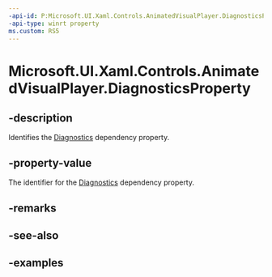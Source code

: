 ```yaml
---
-api-id: P:Microsoft.UI.Xaml.Controls.AnimatedVisualPlayer.DiagnosticsProperty
-api-type: winrt property
ms.custom: RS5
---
```


<!-- Property syntax.
public DependencyProperty DiagnosticsProperty { get; }
-->

# Microsoft.UI.Xaml.Controls.AnimatedVisualPlayer.DiagnosticsProperty

## -description

Identifies the [Diagnostics](animatedvisualplayer_diagnostics.md) dependency property.

## -property-value

The identifier for the [Diagnostics](animatedvisualplayer_diagnostics.md) dependency property.

## -remarks

## -see-also

## -examples

